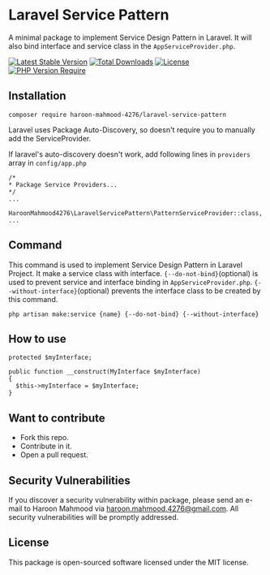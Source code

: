 # Laravel Service Pattern
A minimal package to implement Service Design Pattern in Laravel. It will also bind interface and service class in the ```AppServiceProvider.php```.

[![Latest Stable Version](http://poser.pugx.org/haroon-mahmood-4276/laravel-service-pattern/v)](https://packagist.org/packages/haroon-mahmood-4276/laravel-service-pattern) 
[![Total Downloads](http://poser.pugx.org/haroon-mahmood-4276/laravel-service-pattern/downloads)](https://packagist.org/packages/haroon-mahmood-4276/laravel-service-pattern) 
[![License](http://poser.pugx.org/haroon-mahmood-4276/laravel-service-pattern/license)](https://packagist.org/packages/haroon-mahmood-4276/laravel-service-pattern) 
[![PHP Version Require](http://poser.pugx.org/haroon-mahmood-4276/laravel-service-pattern/require/php)](https://packagist.org/packages/haroon-mahmood-4276/laravel-service-pattern)

## Installation
```shell
composer require haroon-mahmood-4276/laravel-service-pattern
```

Laravel uses Package Auto-Discovery, so doesn't require you to manually add the ServiceProvider.

If laravel's auto-discovery doesn't work, add following lines in ```providers``` array in ```config/app.php```
```shell
/*
* Package Service Providers...
*/
...

HaroonMahmood4276\LaravelServicePattern\PatternServiceProvider::class,
...
```

## Command
This command is used to implement Service Design Pattern in Laravel Project. It make a service class with interface. ```{--do-not-bind}```(optional) is used to prevent service and interface binding in ```AppServiceProvider.php```. ```{--without-interface}```(optional) prevents the interface class to be created by this command.

```shell
php artisan make:service {name} {--do-not-bind} {--without-interface}
```

## How to use
```shell
protected $myInterface;

public function __construct(MyInterface $myInterface)
{
  $this->myInterface = $myInterface;
}
```

## Want to contribute
- Fork this repo.
- Contribute in it.
- Open a pull request.

## Security Vulnerabilities
If you discover a security vulnerability within package, please send an e-mail to Haroon Mahmood via haroon.mahmood.4276@gmail.com. All security vulnerabilities will be promptly addressed.

## License
This package is open-sourced software licensed under the MIT license.
